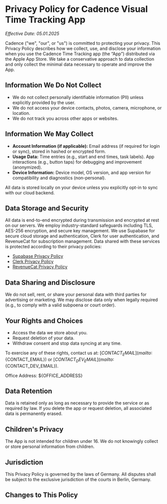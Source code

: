 <div class="legal-bg">

# Privacy Policy for Cadence Visual Time Tracking App

_Effective Date: 05.01.2025_

Cadence ("we", "our", or "us") is committed to protecting your privacy. This Privacy Policy describes how we collect, use, and disclose your information when you use the Cadence Time Tracking app (the “App”) distributed via the Apple App Store. We take a conservative approach to data collection and only collect the minimal data necessary to operate and improve the App.

## Information We Do Not Collect

- We do not collect personally identifiable information (PII) unless explicitly provided by the user.
- We do not access your device contacts, photos, camera, microphone, or location.
- We do not track you across other apps or websites.

## Information We May Collect

- **Account Information (if applicable):** Email address (if required for login or sync), stored in hashed or encrypted form.
- **Usage Data:** Time entries (e.g., start and end times, task labels). App interactions (e.g., button taps) for debugging and improvement (anonymized).
- **Device Information:** Device model, OS version, and app version for compatibility and diagnostics (non-personal).

All data is stored locally on your device unless you explicitly opt-in to sync with our cloud backend.

## Data Storage and Security

All data is end-to-end encrypted during transmission and encrypted at rest on our servers. We employ industry-standard safeguards including TLS, AES-256 encryption, and secure key management. We use Supabase for secure cloud storage and authentication, Clerk for user authentication, and RevenueCat for subscription management. Data shared with these services is protected according to their privacy policies:

- [Supabase Privacy Policy](https://supabase.com/privacy)
- [Clerk Privacy Policy](https://clerk.com/privacy)
- [RevenueCat Privacy Policy](https://www.revenuecat.com/privacy)

## Data Sharing and Disclosure

We do not sell, rent, or share your personal data with third parties for advertising or marketing. We may disclose data only when legally required (e.g., to comply with a valid subpoena or court order).

## Your Rights and Choices

- Access the data we store about you.
- Request deletion of your data.
- Withdraw consent and stop data syncing at any time.

To exercise any of these rights, contact us at: [${CONTACT_EMAIL}](mailto:${CONTACT_EMAIL}) or [${CONTACT_DEV_EMAIL}](mailto:${CONTACT_DEV_EMAIL}).

Office Address: ${OFFICE_ADDRESS}

## Data Retention

Data is retained only as long as necessary to provide the service or as required by law. If you delete the app or request deletion, all associated data is permanently erased.

## Children's Privacy

The App is not intended for children under 16. We do not knowingly collect or store personal information from children.

## Jurisdiction

This Privacy Policy is governed by the laws of Germany. All disputes shall be subject to the exclusive jurisdiction of the courts in Berlin, Germany.

## Changes to This Policy

</div>
